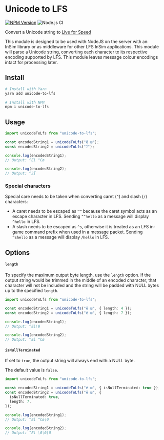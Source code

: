 # Unicode to LFS

[![NPM Version](https://img.shields.io/npm/v/unicode-to-lfs?style=flat-square)](https://www.npmjs.com/package/unicode-to-lfs) ![Node.js CI](https://github.com/simbroadcasts/unicode-to-lfs/actions/workflows/.github/workflows/node.js.yml/badge.svg)

Convert a Unicode string to [Live for Speed](https://lfs.net)

This module is designed to be used with NodeJS on the server with an InSim library or as middleware for other LFS InSim applications. This module will parse a Unicode string, converting each character to its respective encoding supported by LFS. This module leaves message colour encodings intact for processing later.

## Install

```bash
# Install with Yarn
yarn add unicode-to-lfs

# Install with NPM
npm i unicode-to-lfs
```

## Usage

```ts
import unicodeToLfs from "unicode-to-lfs";

const encodedString1 = unicodeToLfs("ě ш");
const encodedString2 = unicodeToLfs("ﾏ");

console.log(encodedString1);
// Output: ^Eì ^Cø

console.log(encodedString2);
// Output: ^JÏ
```

### Special characters

Special care needs to be taken when converting caret (`^`) and slash (`/`) characters:

- A caret needs to be escaped as `^^` because the caret symbol acts as an escape character in LFS. Sending `^^hello` as a message will display `^hello` in LFS.
- A slash needs to be escaped as `^s`, otherwise it is treated as an LFS in-game command prefix when used in a message packet. Sending `^shello` as a message will display `/hello` in LFS.

## Options

#### `length`

To specify the maximum output byte length, use the `length` option. If the output string would be trimmed
in the middle of an encoded character, that character will not be included and the string will be padded
with NULL bytes up to the specified `length`.

```ts
import unicodeToLfs from "unicode-to-lfs";

const encodedString1 = unicodeToLfs("ě ш", { length: 4 });
const encodedString2 = unicodeToLfs("ě ш", { length: 7 });

console.log(encodedString1);
// Output: ^Eì\0

console.log(encodedString2);
// Output: ^Eì ^Cø
```

#### `isNullTerminated`

If set to `true`, the output string will always end with a NULL byte.

The default value is `false`.

```ts
import unicodeToLfs from "unicode-to-lfs";

const encodedString1 = unicodeToLfs("ě ш", { isNullTerminated: true });
const encodedString2 = unicodeToLfs("ě ш", {
  isNullTerminated: true,
  length: 7,
});

console.log(encodedString1);
// Output: ^Eì ^Cø\0

console.log(encodedString2);
// Output: ^Eì \0\0\0
```
